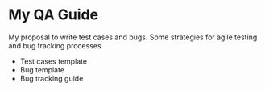 # My QA Guide
My proposal to write test cases and bugs. Some strategies for agile testing and bug tracking processes

- Test cases template
- Bug template
- Bug tracking guide
